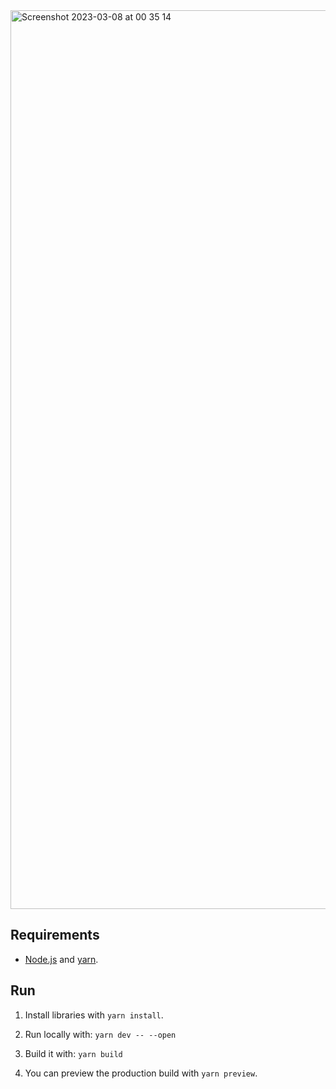 <img width="1438" alt="Screenshot 2023-03-08 at 00 35 14" src="https://user-images.githubusercontent.com/20107875/224279343-81e8713d-6606-4483-b939-8b53415ec263.png">


Requirements
----------

+ [Node.js](https://nodejs.org/en/) and [yarn](https://yarnpkg.com/).


Run
-----

1. Install libraries with `yarn install`.

2. Run locally with: `yarn dev -- --open`

4. Build it with: `yarn build`

5. You can preview the production build with `yarn preview`.

